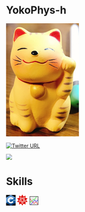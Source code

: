 # YokoPhys-h

<img src=image/kusatsu_neko.jpg alt=kusatsu_neko width="200"> 

[![Twitter URL](https://img.shields.io/twitter/url/https/twitter.com/hrt_ykym.svg?style=social&label=Follow%20%40hrt_ykym)](https://twitter.com/hrt_ykym)


![](https://github-readme-stats.vercel.app/api?username=YokoPhys-h&count_private=true&show_icons=true&theme=dracula)

# Skills

[![cpp](image/cpp.png)](https://github.com/hrt_ykym)
[![mathematica](image/mathematica.png)](https://github.com/hrt_ykym)
[![gnuplot](image/gnuplot.png)](https://github.com/hrt_ykym)